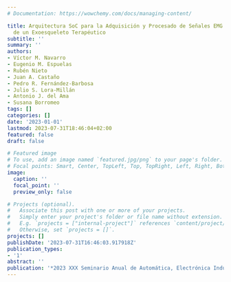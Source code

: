 ```yaml
---
# Documentation: https://wowchemy.com/docs/managing-content/

title: Arquitectura SoC para la Adquisición y Procesado de Señales EMG aplicadas alMovimiento
  de un Exoesqueleto Terapéutico
subtitle: ''
summary: ''
authors:
- Víctor M. Navarro
- Eugenio M. Espuelas
- Rubén Nieto
- Juan A. Castaño
- Pedro R. Fernández-Barbosa
- Julio S. Lora-Millán
- Antonio J. del Ama
- Susana Borromeo
tags: []
categories: []
date: '2023-01-01'
lastmod: 2023-07-31T18:46:04+02:00
featured: false
draft: false

# Featured image
# To use, add an image named `featured.jpg/png` to your page's folder.
# Focal points: Smart, Center, TopLeft, Top, TopRight, Left, Right, BottomLeft, Bottom, BottomRight.
image:
  caption: ''
  focal_point: ''
  preview_only: false

# Projects (optional).
#   Associate this post with one or more of your projects.
#   Simply enter your project's folder or file name without extension.
#   E.g. `projects = ["internal-project"]` references `content/project/deep-learning/index.md`.
#   Otherwise, set `projects = []`.
projects: []
publishDate: '2023-07-31T16:46:03.917918Z'
publication_types:
- '1'
abstract: ''
publication: '*2023 XXX Seminario Anual de Automática, Electrónica Industrial e Instrumentación(SAAEI)*'
---
```

